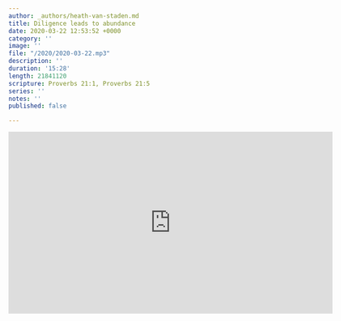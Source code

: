 ```yaml
---
author: _authors/heath-van-staden.md
title: Diligence leads to abundance
date: 2020-03-22 12:53:52 +0000
category: ''
image: ''
file: "/2020/2020-03-22.mp3"
description: ''
duration: '15:28'
length: 21841120
scripture: Proverbs 21:1, Proverbs 21:5
series: ''
notes: ''
published: false

---
```

<iframe src="https://player.vimeo.com/video/400554381?title=0&byline=0&portrait=0" width="640" height="360" frameborder="0" allow="autoplay; fullscreen" allowfullscreen></iframe>